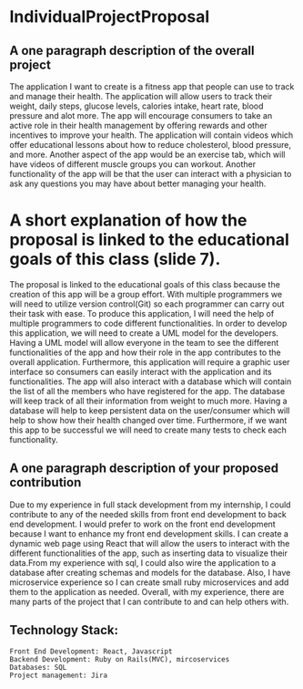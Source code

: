 # IndividualProjectProposal

## A one paragraph description of the overall project 
The application I want to create is a fitness app that people can use to track and manage their health. The application will allow users to track their weight, daily steps, glucose levels, calories intake, heart rate, blood pressure  and alot more. The app will encourage consumers to take an active role in their health management by offering rewards and other incentives to improve your health. The application will contain videos which offer educational lessons about how to   reduce cholesterol, blood pressure, and more. Another aspect of the app would be an exercise tab, which will have videos of  different muscle groups you can workout. Another functionality of the app will be that the user can interact with a physician  to ask any questions you may have about better managing your health.
	
# A short explanation of how the proposal  is linked to the educational goals of this class (slide 7).                  
The proposal is linked to the educational goals of this class because the creation of this app will be  a group effort. With multiple programmers we will need to utilize version control(Git) so each programmer can carry out their task with ease. To produce this application, I will need the help of multiple programmers to code different functionalities. In order to develop this application, we will need to create a UML model for the developers. Having a UML model will allow everyone in the team to see the different functionalities of the app and how their role in the app contributes to the overall application. Furthermore, this application will require a graphic user interface so consumers can easily interact with the application and its functionalities. The app will also interact with a database which will contain the list of all the members who have registered for the app. The database will keep track of all their information from weight to much more. Having a database will help to keep persistent data on the user/consumer which will help to show how their health changed over time. Furthermore, if we want this app to be successful we will need to create many tests to check each functionality.
## A one paragraph description of your proposed contribution
Due to my experience in full stack development from my internship, I could contribute to any of the needed skills from front end development to back end development. I would prefer to work on the front end development because I want to enhance my front end development skills. I can create a dynamic web page using React that will allow the users to interact with the different functionalities of the app, such as inserting data to visualize their data.From my experience with sql, I could also wire the application to a database after creating schemas and models for the database. Also, I have microservice experience so I can create small ruby microservices and add them to the application as needed. Overall, with my experience, there are many parts of the project that I can contribute to and can help others with. 

	

## Technology Stack: 
	Front End Development: React, Javascript 
	Backend Development: Ruby on Rails(MVC), mircoservices 
	Databases: SQL
	Project management: Jira 
	 
